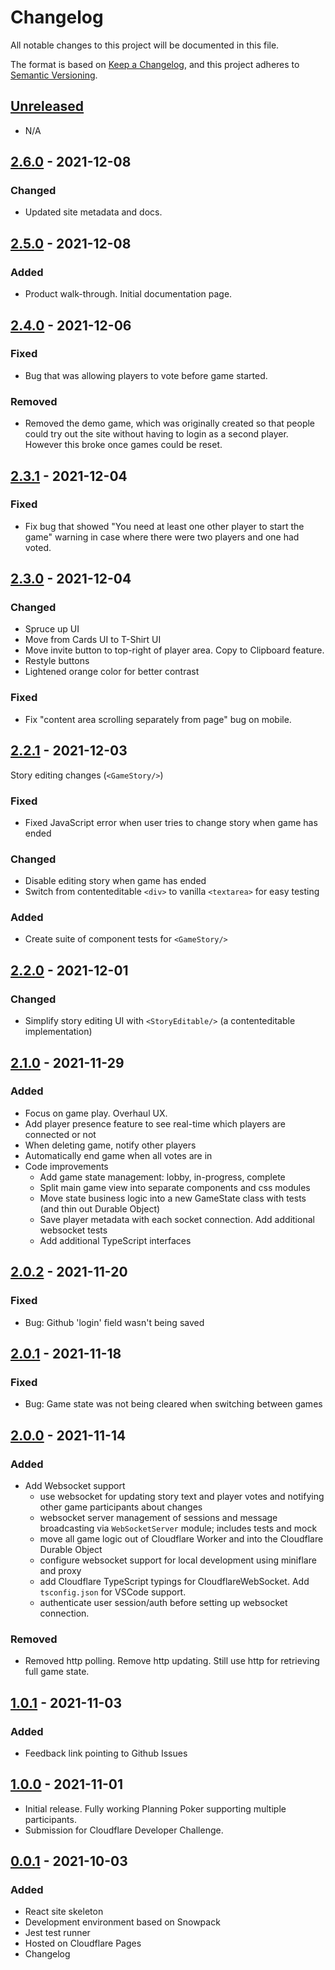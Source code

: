 # Changelog

All notable changes to this project will be documented in this file.

The format is based on [Keep a Changelog](https://keepachangelog.com/en/1.0.0/),
and this project adheres to [Semantic Versioning](https://semver.org/spec/v2.0.0.html).

## [Unreleased]

- N/A

## [2.6.0] - 2021-12-08

### Changed

- Updated site metadata and docs.

## [2.5.0] - 2021-12-08

### Added

- Product walk-through. Initial documentation page.

## [2.4.0] - 2021-12-06

### Fixed

- Bug that was allowing players to vote before game started.

### Removed

- Removed the demo game, which was originally created so that people could try out the site without having to login as a second player. However this broke once games could be reset.

## [2.3.1] - 2021-12-04

### Fixed

- Fix bug that showed "You need at least one other player to start the game" warning in case where there were two players and one had voted.

## [2.3.0] - 2021-12-04

### Changed

- Spruce up UI
- Move from Cards UI to T-Shirt UI
- Move invite button to top-right of player area. Copy to Clipboard feature.
- Restyle buttons
- Lightened orange color for better contrast

### Fixed

- Fix "content area scrolling separately from page" bug on mobile.

## [2.2.1] - 2021-12-03

Story editing changes (`<GameStory/>`)

### Fixed

- Fixed JavaScript error when user tries to change story when game has ended

### Changed

- Disable editing story when game has ended
- Switch from contenteditable `<div>` to vanilla `<textarea>` for easy testing

### Added

- Create suite of component tests for `<GameStory/>`

## [2.2.0] - 2021-12-01

### Changed

- Simplify story editing UI with `<StoryEditable/>` (a contenteditable implementation)

## [2.1.0] - 2021-11-29

### Added

- Focus on game play. Overhaul UX.
- Add player presence feature to see real-time which players are connected or not
- When deleting game, notify other players
- Automatically end game when all votes are in
- Code improvements
  - Add game state management: lobby, in-progress, complete
  - Split main game view into separate components and css modules
  - Move state business logic into a new GameState class with tests (and thin out Durable Object)
  - Save player metadata with each socket connection. Add additional websocket tests
  - Add additional TypeScript interfaces

## [2.0.2] - 2021-11-20

### Fixed

- Bug: Github 'login' field wasn't being saved

## [2.0.1] - 2021-11-18

### Fixed

- Bug: Game state was not being cleared when switching between games

## [2.0.0] - 2021-11-14

### Added

- Add Websocket support
  - use websocket for updating story text and player votes and notifying other game participants about changes
  - websocket server management of sessions and message broadcasting via `WebSocketServer` module; includes tests and mock
  - move all game logic out of Cloudflare Worker and into the Cloudflare Durable Object
  - configure websocket support for local development using miniflare and proxy
  - add Cloudflare TypeScript typings for CloudflareWebSocket. Add `tsconfig.json` for VSCode support.
  - authenticate user session/auth before setting up websocket connection.

### Removed

- Removed http polling. Remove http updating. Still use http for retrieving full game state.

## [1.0.1] - 2021-11-03

### Added

- Feedback link pointing to Github Issues

## [1.0.0] - 2021-11-01

- Initial release. Fully working Planning Poker supporting multiple participants.
- Submission for Cloudflare Developer Challenge.

## [0.0.1] - 2021-10-03

### Added

- React site skeleton
- Development environment based on Snowpack
- Jest test runner
- Hosted on Cloudflare Pages
- Changelog

[unreleased]: https://github.com/briangershon/planning-poker/compare/v2.6.0...HEAD
[2.6.0]: https://github.com/briangershon/planning-poker/releases/tag/v2.6.0
[2.5.0]: https://github.com/briangershon/planning-poker/releases/tag/v2.5.0
[2.4.0]: https://github.com/briangershon/planning-poker/releases/tag/v2.4.0
[2.3.1]: https://github.com/briangershon/planning-poker/releases/tag/v2.3.1
[2.3.0]: https://github.com/briangershon/planning-poker/releases/tag/v2.3.0
[2.2.1]: https://github.com/briangershon/planning-poker/releases/tag/v2.2.1
[2.2.0]: https://github.com/briangershon/planning-poker/releases/tag/v2.2.0
[2.1.0]: https://github.com/briangershon/planning-poker/releases/tag/v2.1.0
[2.0.2]: https://github.com/briangershon/planning-poker/releases/tag/v2.0.2
[2.0.1]: https://github.com/briangershon/planning-poker/releases/tag/v2.0.1
[2.0.0]: https://github.com/briangershon/planning-poker/releases/tag/v2.0.0
[1.0.1]: https://github.com/briangershon/planning-poker/releases/tag/v1.0.1
[1.0.0]: https://github.com/briangershon/planning-poker/releases/tag/v1.0.0
[0.0.1]: https://github.com/briangershon/planning-poker/releases/tag/v0.0.1
